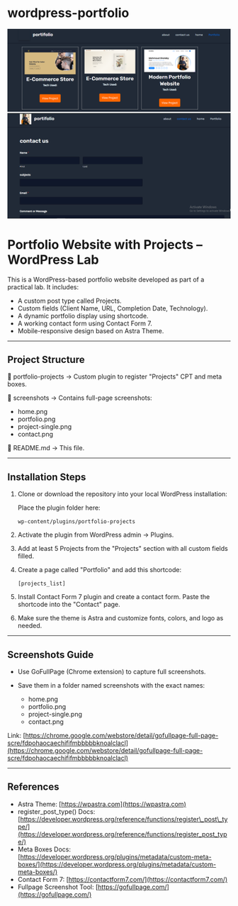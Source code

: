 # wordpress-portfolio

![1](screenword/1.png)
![2](screenword/2.png)

# Portfolio Website with Projects – WordPress Lab

This is a WordPress-based portfolio website developed as part of a practical lab. It includes:

* A custom post type called Projects.
* Custom fields (Client Name, URL, Completion Date, Technology).
* A dynamic portfolio display using shortcode.
* A working contact form using Contact Form 7.
* Mobile-responsive design based on Astra Theme.

---

##  Project Structure

📁 portfolio-projects
→ Custom plugin to register "Projects" CPT and meta boxes.

📁 screenshots
→ Contains full-page screenshots:

* home.png
* portfolio.png
* project-single.png
* contact.png

📄 README.md
→ This file.

---

##  Installation Steps

1. Clone or download the repository into your local WordPress installation:

   Place the plugin folder here:

   ```
   wp-content/plugins/portfolio-projects
   ```

2. Activate the plugin from WordPress admin → Plugins.

3. Add at least 5 Projects from the "Projects" section with all custom fields filled.

4. Create a page called "Portfolio" and add this shortcode:

   ```
   [projects_list]
   ```

5. Install Contact Form 7 plugin and create a contact form.
   Paste the shortcode into the "Contact" page.

6. Make sure the theme is Astra and customize fonts, colors, and logo as needed.

---

##  Screenshots Guide

* Use GoFullPage (Chrome extension) to capture full screenshots.
* Save them in a folder named screenshots with the exact names:

  * home.png
  * portfolio.png
  * project-single.png
  * contact.png

Link: [https://chrome.google.com/webstore/detail/gofullpage-full-page-scre/fdpohaocaechififmbbbbbknoalclacl](https://chrome.google.com/webstore/detail/gofullpage-full-page-scre/fdpohaocaechififmbbbbbknoalclacl)

---

##  References

* Astra Theme: [https://wpastra.com](https://wpastra.com)
* register\_post\_type() Docs: [https://developer.wordpress.org/reference/functions/register\_post\_type/](https://developer.wordpress.org/reference/functions/register_post_type/)
* Meta Boxes Docs: [https://developer.wordpress.org/plugins/metadata/custom-meta-boxes/](https://developer.wordpress.org/plugins/metadata/custom-meta-boxes/)
* Contact Form 7: [https://contactform7.com/](https://contactform7.com/)
* Fullpage Screenshot Tool: [https://gofullpage.com/](https://gofullpage.com/)




